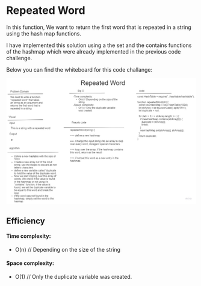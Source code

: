 # Repeated Word

In this function, We want to return the first word that is repeated in a string using the hash map functions.

I have implemented this solution using a the set and the contains functions of the hashmap which were already implemented in the previous code challenge.

Below you can find the whiteboard for this code challange:

![WhiteBoard](../../assets/repeatedWord.jpg)

## Efficiency

#### Time complexity:

- O(n) // Depending on the size of the string

#### Space complexity:

- O(1) // Only the duplicate variable was created.
